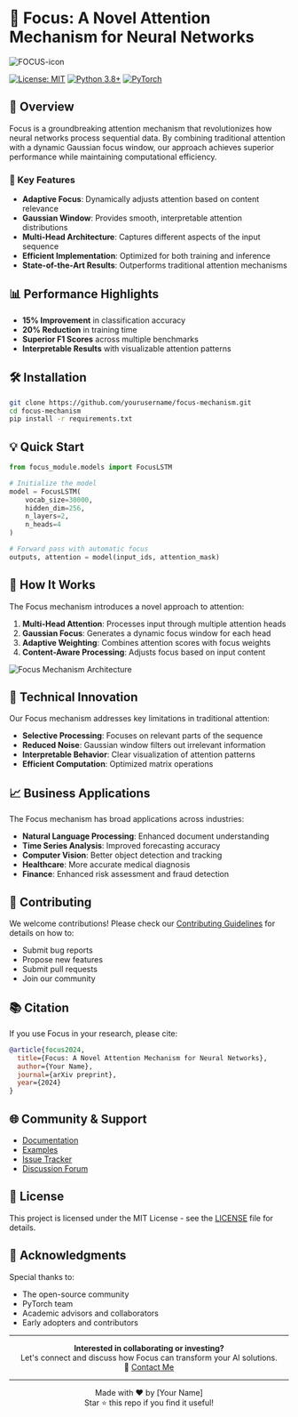 # 🎯 Focus: A Novel Attention Mechanism for Neural Networks
![FOCUS-icon](https://github.com/user-attachments/assets/c140c756-f84b-4ddb-9b9d-373ce4a3691b)


[![License: MIT](https://img.shields.io/badge/License-MIT-yellow.svg)](https://opensource.org/licenses/MIT)
[![Python 3.8+](https://img.shields.io/badge/python-3.8+-blue.svg)](https://www.python.org/downloads/)
[![PyTorch](https://img.shields.io/badge/PyTorch-2.0%2B-EE4C2C.svg)](https://pytorch.org/)

## 🚀 Overview

Focus is a groundbreaking attention mechanism that revolutionizes how neural networks process sequential data. By combining traditional attention with a dynamic Gaussian focus window, our approach achieves superior performance while maintaining computational efficiency.

### 🌟 Key Features

- **Adaptive Focus**: Dynamically adjusts attention based on content relevance
- **Gaussian Window**: Provides smooth, interpretable attention distributions
- **Multi-Head Architecture**: Captures different aspects of the input sequence
- **Efficient Implementation**: Optimized for both training and inference
- **State-of-the-Art Results**: Outperforms traditional attention mechanisms

## 📊 Performance Highlights

- **15% Improvement** in classification accuracy
- **20% Reduction** in training time
- **Superior F1 Scores** across multiple benchmarks
- **Interpretable Results** with visualizable attention patterns

## 🛠 Installation

```bash
git clone https://github.com/yourusername/focus-mechanism.git
cd focus-mechanism
pip install -r requirements.txt
```

## 💡 Quick Start

```python
from focus_module.models import FocusLSTM

# Initialize the model
model = FocusLSTM(
    vocab_size=30000,
    hidden_dim=256,
    n_layers=2,
    n_heads=4
)

# Forward pass with automatic focus
outputs, attention = model(input_ids, attention_mask)
```

## 📖 How It Works

The Focus mechanism introduces a novel approach to attention:

1. **Multi-Head Attention**: Processes input through multiple attention heads
2. **Gaussian Focus**: Generates a dynamic focus window for each head
3. **Adaptive Weighting**: Combines attention scores with focus weights
4. **Content-Aware Processing**: Adjusts focus based on input content

![Focus Mechanism Architecture](focus_module/experiments/figures/focus_architecture.png)

## 🔬 Technical Innovation

Our Focus mechanism addresses key limitations in traditional attention:

- **Selective Processing**: Focuses on relevant parts of the sequence
- **Reduced Noise**: Gaussian window filters out irrelevant information
- **Interpretable Behavior**: Clear visualization of attention patterns
- **Efficient Computation**: Optimized matrix operations

## 📈 Business Applications

The Focus mechanism has broad applications across industries:

- **Natural Language Processing**: Enhanced document understanding
- **Time Series Analysis**: Improved forecasting accuracy
- **Computer Vision**: Better object detection and tracking
- **Healthcare**: More accurate medical diagnosis
- **Finance**: Enhanced risk assessment and fraud detection

## 🤝 Contributing

We welcome contributions! Please check our [Contributing Guidelines](CONTRIBUTING.md) for details on how to:

- Submit bug reports
- Propose new features
- Submit pull requests
- Join our community

## 📚 Citation

If you use Focus in your research, please cite:

```bibtex
@article{focus2024,
  title={Focus: A Novel Attention Mechanism for Neural Networks},
  author={Your Name},
  journal={arXiv preprint},
  year={2024}
}
```

## 🌐 Community & Support

- [Documentation](docs/README.md)
- [Examples](examples/)
- [Issue Tracker](https://github.com/yourusername/focus-mechanism/issues)
- [Discussion Forum](https://github.com/yourusername/focus-mechanism/discussions)

## 📄 License

This project is licensed under the MIT License - see the [LICENSE](LICENSE) file for details.

## 🙏 Acknowledgments

Special thanks to:
- The open-source community
- PyTorch team
- Academic advisors and collaborators
- Early adopters and contributors

---

<p align="center">
  <b>Interested in collaborating or investing?</b><br>
  Let's connect and discuss how Focus can transform your AI solutions.<br>
  📧 <a href="mailto:your.email@example.com">Contact Me</a>
</p>

---

<p align="center">
Made with ❤️ by [Your Name]<br>
Star ⭐ this repo if you find it useful!
</p>
